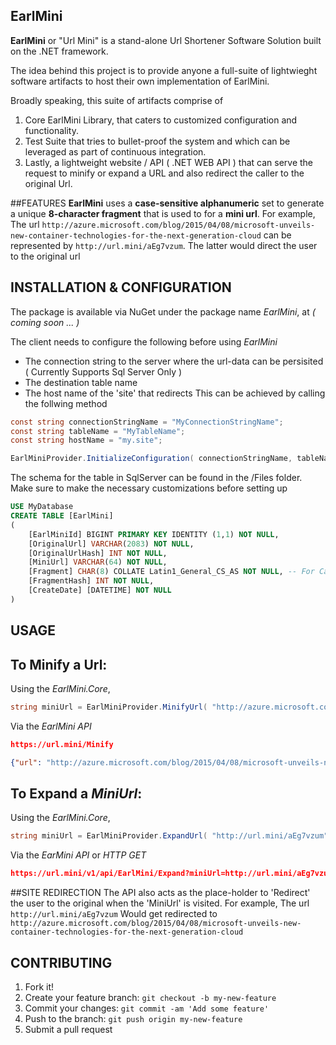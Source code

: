 ## EarlMini
**EarlMini** or "Url Mini" is a stand-alone Url Shortener Software Solution built on the .NET framework.

The idea behind this project is to provide anyone a full-suite of lightwieght software artifacts to host their own implementation of EarlMini.

Broadly speaking, this suite of artifacts comprise of

1. Core EarlMini Library, that caters to customized configuration and functionality. 
2. Test Suite that tries to bullet-proof the system and which can be leveraged as part of continuous integration.
3. Lastly, a lightweight website / API ( .NET WEB API ) that can serve the request to minify or expand a URL and also redirect the caller to the original Url.

##FEATURES
**EarlMini** uses a **case-sensitive alphanumeric** set to generate a unique **8-character fragment** that is used to for a **mini url**. 
For example,
The url  `http://azure.microsoft.com/blog/2015/04/08/microsoft-unveils-new-container-technologies-for-the-next-generation-cloud` can be represented by `http://url.mini/aEg7vzum`. The latter would direct the user to the original url


## INSTALLATION & CONFIGURATION 
The package is available via NuGet under the package name *EarlMini*, at *(  coming soon ...  )*

The client needs to configure the following before using *EarlMini*
- The connection string to the server where the url-data can be persisited ( Currently Supports Sql Server Only )
- The destination table name 
- The host name of the 'site' that redirects
This can be achieved by calling the follwing method
```cs
const string connectionStringName = "MyConnectionStringName";
const string tableName = "MyTableName";
const string hostName = "my.site";

EarlMiniProvider.InitializeConfiguration( connectionStringName, tableName, hostName );
```

The schema for the table in SqlServer can be found in the /Files folder.
Make sure to make the necessary customizations before setting up
```sql
USE MyDatabase
CREATE TABLE [EarlMini]
(
	[EarlMiniId] BIGINT PRIMARY KEY IDENTITY (1,1) NOT NULL,
	[OriginalUrl] VARCHAR(2083) NOT NULL,
	[OriginalUrlHash] INT NOT NULL,
	[MiniUrl] VARCHAR(64) NOT NULL,
	[Fragment] CHAR(8) COLLATE Latin1_General_CS_AS NOT NULL, -- For Case Sensitivity
	[FragmentHash] INT NOT NULL, 
	[CreateDate] [DATETIME] NOT NULL
)
```

## USAGE

To Minify a Url:
--
Using the *EarlMini.Core*,
```cs
string miniUrl = EarlMiniProvider.MinifyUrl( "http://azure.microsoft.com/blog/2015/04/08/microsoft-unveils-new-container-technologies-for-the-next-generation-cloud" );
```

Via the *EarlMini API*
```json
https://url.mini/Minify

{"url": "http://azure.microsoft.com/blog/2015/04/08/microsoft-unveils-new-container-technologies-for-the-next-generation-cloud" }
```

To Expand a *MiniUrl*:
--
Using the *EarlMini.Core*,
```cs
string miniUrl = EarlMiniProvider.ExpandUrl( "http://url.mini/aEg7vzum" );
```

Via the *EarMini API* or *HTTP GET*
```json
https://url.mini/v1/api/EarlMini/Expand?miniUrl=http://url.mini/aEg7vzum
```

##SITE REDIRECTION
The API also acts as the place-holder to 'Redirect' the user to the original when the 'MiniUrl' is visited.
For example,
The url `http://url.mini/aEg7vzum` Would get redirected to `http://azure.microsoft.com/blog/2015/04/08/microsoft-unveils-new-container-technologies-for-the-next-generation-cloud`

## CONTRIBUTING

1. Fork it!
2. Create your feature branch: `git checkout -b my-new-feature`
3. Commit your changes: `git commit -am 'Add some feature'`
4. Push to the branch: `git push origin my-new-feature`
5. Submit a pull request
